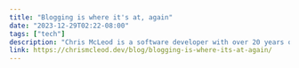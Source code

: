 ```yaml
---
title: "Blogging is where it's at, again"
date: "2023-12-29T02:22-08:00"
tags: ["tech"]
description: "Chris McLeod is a software developer with over 20 years of experience. Sometimes he writes about it."
link: https://chrismcleod.dev/blog/blogging-is-where-its-at-again/
---
```

